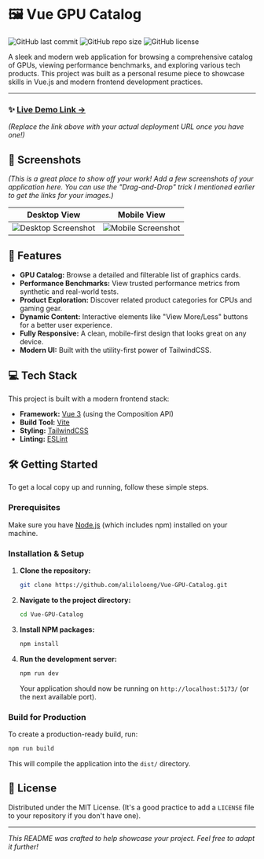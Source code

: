 # 🖼️ Vue GPU Catalog

![GitHub last commit](https://img.shields.io/github/last-commit/aliloloeng/Vue-GPU-Catalog?style=for-the-badge)
![GitHub repo size](https://img.shields.io/github/repo-size/aliloloeng/Vue-GPU-Catalog?style=for-the-badge)
![GitHub license](https://img.shields.io/github/license/aliloloeng/Vue-GPU-Catalog?style=for-the-badge)

A sleek and modern web application for browsing a comprehensive catalog of GPUs, viewing performance benchmarks, and exploring various tech products. This project was built as a personal resume piece to showcase skills in Vue.js and modern frontend development practices.

---

### ✨ [Live Demo Link &rarr;](https://your-demo-link-here.com)

*(Replace the link above with your actual deployment URL once you have one!)*

## 📸 Screenshots

*(This is a great place to show off your work! Add a few screenshots of your application here. You can use the "Drag-and-Drop" trick I mentioned earlier to get the links for your images.)*

|                  Desktop View                  |                 Mobile View                  |
| :--------------------------------------------: | :------------------------------------------: |
| ![Desktop Screenshot](https://via.placeholder.com/400x250.png?text=Your+App+Screenshot) | ![Mobile Screenshot](https://via.placeholder.com/200x350.png?text=Your+App+Screenshot) |


## 🚀 Features

-   **GPU Catalog:** Browse a detailed and filterable list of graphics cards.
-   **Performance Benchmarks:** View trusted performance metrics from synthetic and real-world tests.
-   **Product Exploration:** Discover related product categories for CPUs and gaming gear.
-   **Dynamic Content:** Interactive elements like "View More/Less" buttons for a better user experience.
-   **Fully Responsive:** A clean, mobile-first design that looks great on any device.
-   **Modern UI:** Built with the utility-first power of TailwindCSS.

## 💻 Tech Stack

This project is built with a modern frontend stack:

-   **Framework:** [Vue 3](https://vuejs.org/) (using the Composition API)
-   **Build Tool:** [Vite](https://vitejs.dev/)
-   **Styling:** [TailwindCSS](https://tailwindcss.com/)
-   **Linting:** [ESLint](https://eslint.org/)

## 🛠️ Getting Started

To get a local copy up and running, follow these simple steps.

### Prerequisites

Make sure you have [Node.js](https://nodejs.org/) (which includes npm) installed on your machine.

### Installation & Setup

1.  **Clone the repository:**
    ```sh
    git clone https://github.com/aliloloeng/Vue-GPU-Catalog.git
    ```
2.  **Navigate to the project directory:**
    ```sh
    cd Vue-GPU-Catalog
    ```
3.  **Install NPM packages:**
    ```sh
    npm install
    ```
4.  **Run the development server:**
    ```sh
    npm run dev
    ```
    Your application should now be running on `http://localhost:5173/` (or the next available port).

### Build for Production

To create a production-ready build, run:
```sh
npm run build
```
This will compile the application into the `dist/` directory.

## 📄 License

Distributed under the MIT License. (It's a good practice to add a `LICENSE` file to your repository if you don't have one).

---

_This README was crafted to help showcase your project. Feel free to adapt it further!_
